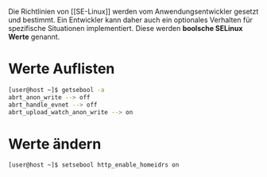 Die Richtlinien von [[SE-Linux]] werden vom Anwendungsentwickler gesetzt und bestimmt. Ein Entwickler kann daher auch ein optionales Verhalten für spezifische Situationen implementiert. Diese werden **boolsche SELinux Werte** genannt.

# Werte Auflisten
```bash
[user@host ~]$ getsebool -a
abrt_anon_write --> off
abrt_handle_evnet --> off
abrt_upload_watch_anon_write --> on
```

# Werte ändern
```bash
[user@host ~]$ setsebool http_enable_homeidrs on
```
